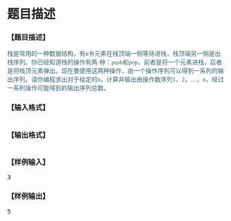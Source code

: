 # 题目描述


<h3>
	【题目描述】
</h3>
<p>
	<span style="color:#32656D;font-family:Tahoma;background-color:#FFFFFF;">栈是常用的一种数据结构，有n令元素在栈顶端一侧等待进栈，栈顶端另一侧是出栈序列。你已经知道栈的操作有两·种：push和pop，前者是将一个元素进栈，后者是将栈顶元素弹出。现在要使用这两种操作，由一个操作序列可以得到一系列的输出序列。请你编程求出对于给定的n，计算并输出由操作数序列1，2，…，n，经过一系列操作可能得到的输出序列总数。</span> 
</p>
<h3>
	【输入格式】
</h3>
<p>
	</p><table height="0" border="0" cellpadding="0" cellspacing="0" bgcolor="#FFFFFF" style="font-family:Tahoma;">
		<tbody>
			<tr>
				<td width="502" align="left" valign="top" style="font-family:Tahoma;color:#32656D;">
					一个整数n（1&lt;=n&lt;=15(50%), 1&lt;=n&lt;=1000(100%)）
				</td>
			</tr>
			<tr>
			</tr>
		</tbody>
	</table>
<p></p>
<h3>
	【输出格式】
</h3>
<p>
	</p><table height="0" border="0" cellpadding="0" cellspacing="0" bgcolor="#FFFFFF" style="font-family:Tahoma;">
		<tbody>
			<tr>
				<td width="502" align="left" valign="top" style="font-family:Tahoma;color:#32656D;">
					一个整数，即可能输出序列的总数目。
				</td>
			</tr>
			<tr>
			</tr>
		</tbody>
	</table>
<p></p>
<h3>
	【样例输入】
</h3>
<pre>3</pre>
<h3>
	【样例输出】
</h3>
<pre>5</pre>
